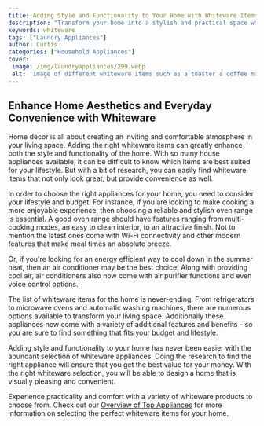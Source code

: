```yaml
---
title: Adding Style and Functionality to Your Home with Whiteware Items
description: "Transform your home into a stylish and practical space with whiteware items This blog post will explore the different ways to add function and flair to your home with the latest in white-coloured appliances and accessories"
keywords: whiteware
tags: ["Laundry Appliances"]
author: Curtis
categories: ["Household Appliances"]
cover: 
 image: /img/laundryappliances/299.webp
 alt: 'image of different whiteware items such as a toaster a coffee maker and a blender'
---
```

## Enhance Home Aesthetics and Everyday Convenience with Whiteware

Home décor is all about creating an inviting and comfortable atmosphere in your living space. Adding the right whiteware items can greatly enhance both the style and functionality of the home. With so many house appliances available, it can be difficult to know which items are best suited for your lifestyle. But with a bit of research, you can easily find whiteware items that not only look great, but provide convenience as well. 

In order to choose the right appliances for your home, you need to consider your lifestyle and budget. For instance, if you are looking to make cooking a more enjoyable experience, then choosing a reliable and stylish oven range is essential. A good oven range should have features ranging from multi-cooking modes, an easy to clean interior, to an attractive finish. Not to mention the latest ones come with Wi-Fi connectivity and other modern features that make meal times an absolute breeze. 

Or, if you're looking for an energy efficient way to cool down in the summer heat, then an air conditioner may be the best choice. Along with providing cool air, air conditioners also now come with air purifier functions and even voice control options. 

The list of whiteware items for the home is never-ending. From refrigerators to microwave ovens and automatic washing machines, there are numerous options available to transform your living space. Additionally these appliances now come with a variety of additional features and benefits – so you are sure to find something that fits your budget and lifestyle.

Adding style and functionality to your home has never been easier with the abundant selection of whiteware appliances. Doing the research to find the right appliance will ensure that you get the best value for your money. With the right whiteware selection, you will be able to design a home that is visually pleasing and convenient. 

Experience practicality and comfort with a variety of whiteware products to choose from. Check out our [Overview of Top Appliances](./pages/appliance-overview) for more information on selecting the perfect whiteware items for your home.
